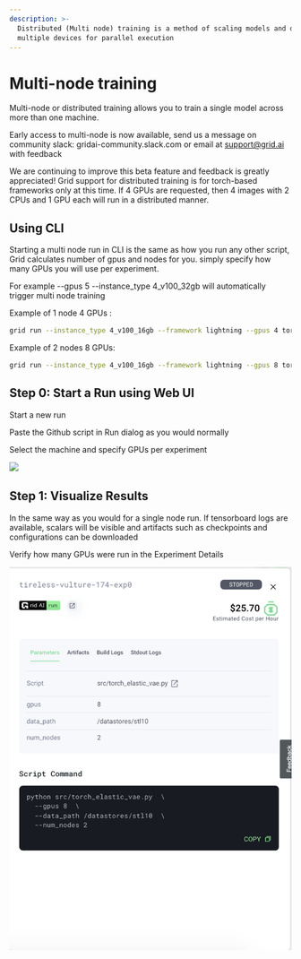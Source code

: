 ```yaml
---
description: >-
  Distributed (Multi node) training is a method of scaling models and data to
  multiple devices for parallel execution
---
```


# Multi-node training

Multi-node or distributed training allows you to train a single model across more than one machine.

Early access to multi-node is now available, send us a message on community slack: gridai-community.slack.com or email at support@grid.ai with feedback

We are continuing to improve this beta feature and feedback is greatly appreciated! Grid support for distributed training is for torch-based frameworks only at this time. If 4 GPUs are requested, then 4 images with 2 CPUs and 1 GPU each will run in a distributed manner.

## Using CLI

Starting a multi node run in CLI is the same as how you run any other script, Grid calculates number of gpus and nodes for you. simply specify how many GPUs you will use per experiment.

For example --gpus 5 --instance\_type 4\_v100\_32gb will automatically trigger multi node training

Example of 1 node 4 GPUs :

```bash
grid run --instance_type 4_v100_16gb --framework lightning --gpus 4 torch_elastic_vae.py --data_path grid:stl10:1
```

Example of 2 nodes 8 GPUs:

```bash
grid run --instance_type 4_v100_16gb --framework lightning --gpus 8 torch_elastic_vae.py --data_path grid:stl10:1
```

## Step 0: Start a Run using Web UI

Start a new run

Paste the Github script in Run dialog as you would normally

Select the machine and specify GPUs per experiment

![](https://lh5.googleusercontent.com/SFa4W_pTQZsnAevsho_gX8VxoH9qtKfcoTB-8hsR6QECZw-Q1R7TT0ecGMYTvwIwZN7Z1kFNd7OsAI1HmreacwMLOi994u74buj0BX6GOZfeqZ59yLmQ2pGIMJPqSJJACjTpa-Ny)

## Step 1: Visualize Results

In the same way as you would for a single node run. If tensorboard logs are available, scalars will be visible and artifacts such as checkpoints and configurations can be downloaded

Verify how many GPUs were run in the Experiment Details

![](../../.gitbook/assets/multinode.png)

